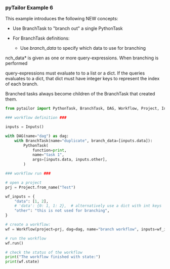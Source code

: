 ### pyTailor Example 6
This example introduces the following NEW concepts:

- Use BranchTask to "branch out" a single PythonTask

- For BranchTask definitions:

    - Use *branch_data* to specify which data to use for branching


nch_data* is given as one or more query-expressions. When branching is performed

query-expressions must evaluate to to a list or a dict. If the queries evaluates to a
dict, that dict must have integer keys to represent the index of each branch.

Branched tasks always become children of the BranchTask that created them.


``` python 
from pytailor import PythonTask, BranchTask, DAG, Workflow, Project, Inputs

### workflow definition ###

inputs = Inputs()

with DAG(name="dag") as dag:
    with BranchTask(name="duplicate", branch_data=[inputs.data]):
        PythonTask(
            function=print,
            name="task 1",
            args=[inputs.data, inputs.other],
        )

### workflow run ###

# open a project
prj = Project.from_name("Test")

wf_inputs = {
    "data": [1, 2],
    # 'data': {0: 1, 1: 2},  # alternatively use a dict with int keys
    "other": "this is not used for branching",
}

# create a workflow:
wf = Workflow(project=prj, dag=dag, name="branch workflow", inputs=wf_inputs)

# run the workflow
wf.run()

# check the status of the workflow
print("The workflow finished with state:")
print(wf.state)
```